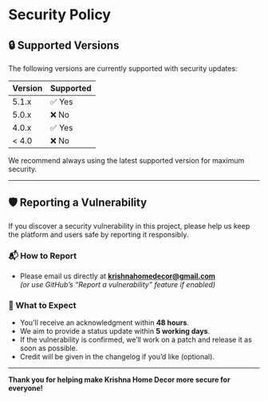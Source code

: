 # Security Policy

## 🔒 Supported Versions

The following versions are currently supported with security updates:

| Version | Supported          |
| ------- | ------------------ |
| 5.1.x   | ✅ Yes              |
| 5.0.x   | ❌ No               |
| 4.0.x   | ✅ Yes              |
| < 4.0   | ❌ No               |

We recommend always using the latest supported version for maximum security.

---

## 🛡️ Reporting a Vulnerability

If you discover a security vulnerability in this project, please help us keep the platform and users safe by reporting it responsibly.

### 📬 How to Report
- Please email us directly at **krishnahomedecor@gmail.com**  
  _(or use GitHub’s “Report a vulnerability” feature if enabled)_

### 🔄 What to Expect
- You’ll receive an acknowledgment within **48 hours**.
- We aim to provide a status update within **5 working days**.
- If the vulnerability is confirmed, we’ll work on a patch and release it as soon as possible.
- Credit will be given in the changelog if you’d like (optional).

---

**Thank you for helping make Krishna Home Decor more secure for everyone!**
